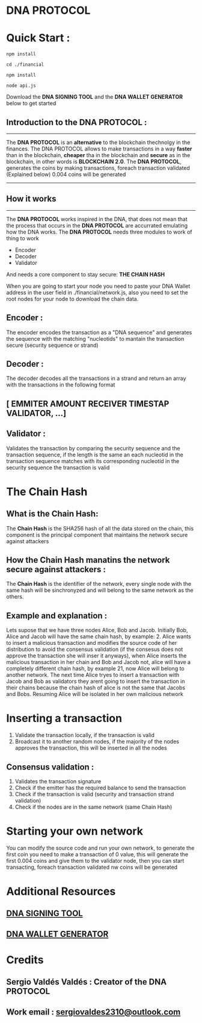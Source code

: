# DNA PROTOCOL

# Quick Start : 

`npm install `

`cd ./financial `

`npm install `

`node api.js `

Download the **DNA SIGNING TOOL** and the **DNA WALLET GENERATOR** below to get started

## Introduction to the DNA PROTOCOL :

---

The **DNA PROTOCOL** is an **alternative** to the blockchain thechnolgy in the finances. The DNA PROTOCOL allows to make transactions in a way **faster** than in the blockchain, **cheaper** tha in the blockchain and **secure** as in the blockchain, in other words is **BLOCKCHAIN 2.0**. The **DNA PROTOCOL**, generates the coins by making transactions, foreach transaction validated (Explained below) 0.004 coins will be generated

---

## How it works

---

The **DNA PROTOCOL** works inspired in the DNA, that does not mean that the process that occurs in the **DNA PROTOCOL** are accurrated emulating how the DNA works. The **DNA PROTOCOL** needs three modules to work of thing to work

- Encoder
- Decoder 
- Validator

And needs a core component to stay secure: **THE CHAIN HASH**

When you are going to start your node you need to paste your DNA Wallet address in the user field in ./financial/network.js, also you need to set the root nodes for your node to download the chain data.

## Encoder : 

The encoder encodes the transaction as a "DNA sequence" and generates the sequence with the matching "nucleotids" to mantain the transaction secure (security sequence or strand)

## Decoder : 

The decoder decodes all the transactions in a strand and return an array with the transactions in the following format

##  **[ EMMITER AMOUNT RECEIVER TIMESTAP VALIDATOR, ...]**

## Validator : 
Validates the transaction by comparing the security sequence and the transaction sequence, if the length is the same an each nucleotid in the transaction sequence matches with its corresponding nucleotid in the security sequence the transaction is valid

# The **Chain Hash**

## What is the Chain Hash:

The **Chain Hash** is the SHA256 hash of all the data stored on the chain, this component is the  principal component that maintains the network secure against attackers

## How the Chain Hash manatins the network secure against attackers : 

The **Chain Hash** is the identifier of the network, every single node with the same hash will be sinchronyzed and will belong to the same network as the others. 

## Example and explanation :

Lets supose that we have three nodes Alice, Bob and Jacob. Initially Bob, Alice and Jacob will have the same chain hash, by example: 2. Alice wants to insert a malicious transaction and modifies the source code of her distribution to avoid the consensus validation (if the consesus does not approve the transaction she will inser it anyways), when Alice inserts the malicious transaction in her chain and Bob and Jacob not, alice will have a completely different chain hash, by example 21, now Alice will belong to another network. The next time Alice tryes to insert a transaction with Jacob and Bob as validators they arent going to insert the transaction in their chains because the chain hash of alice is not the same that Jacobs and Bobs. Resuming Alice will be isolated in her own malicious network

# Inserting a transaction

1. Validate the transaction locally, if the transaction is valid
2. Broadcast it to another random nodes, if the majority of the nodes approves the transaction, this will be inserted in all the nodes

## Consensus validation : 

1. Validates the transaction signature
2. Check if the emitter has the required balance to send the transaction
3. Check if the transaction is valid (security and transaction strand validation)
4. Check if the nodes are in the same network (same Chain Hash)

# Starting your own network

You can modify the source code and run your own network, to generate the first coin you need to make a transaction of 0 value, this will generate the first 0.004 coins and give them to the validator node, then you can start transacting, foreach transaction validated nw coins will be generated

# Additional Resources

## [DNA SIGNING TOOL](https://www.example.com)
## [DNA WALLET GENERATOR](https://www.example.com)

# Credits

## Sergio Valdés Valdés : Creator of the DNA PROTOCOL
## Work email : sergiovaldes2310@outlook.com


